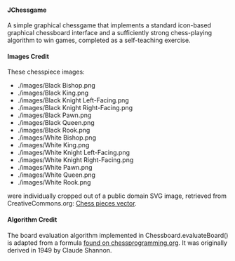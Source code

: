 #### JChessgame

A simple graphical chessgame that implements a standard icon-based graphical
chessboard interface and a sufficiently strong chess-playing algorithm to win
games, completed as a self-teaching exercise.

#### Images Credit

These chesspiece images:

 * ./images/Black Bishop.png
 * ./images/Black King.png
 * ./images/Black Knight Left-Facing.png
 * ./images/Black Knight Right-Facing.png
 * ./images/Black Pawn.png
 * ./images/Black Queen.png
 * ./images/Black Rook.png
 * ./images/White Bishop.png
 * ./images/White King.png
 * ./images/White Knight Left-Facing.png
 * ./images/White Knight Right-Facing.png
 * ./images/White Pawn.png
 * ./images/White Queen.png
 * ./images/White Rook.png

were individually cropped out of a public domain SVG image, retrieved from
CreativeCommons.org: [Chess pieces vector](https://freesvg.org/chess-pieces-vector).

#### Algorithm Credit

The board evaluation algorithm implemented in
Chessboard.evaluateBoard() is adapted from a formula
[found on chessprogramming.org](https://www.chessprogramming.org/Evaluation). It was
originally derived in 1949 by Claude Shannon.
